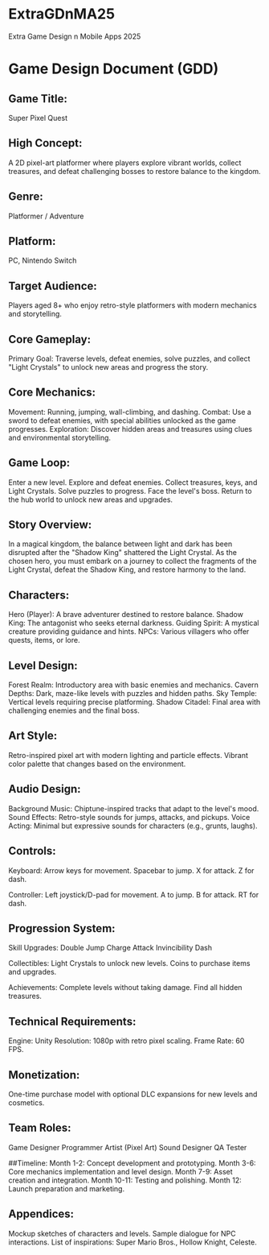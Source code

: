 # ExtraGDnMA25
Extra Game Design n Mobile Apps 2025 



# Game Design Document (GDD)

## Game Title:
  Super Pixel Quest

## High Concept:
  A 2D pixel-art platformer where players explore vibrant worlds, collect treasures, and defeat challenging bosses to restore balance to the kingdom.

## Genre:
  Platformer / Adventure

## Platform:
  PC, Nintendo Switch

## Target Audience:
  Players aged 8+ who enjoy retro-style platformers with modern mechanics and storytelling.

## Core Gameplay:
  Primary Goal: Traverse levels, defeat enemies, solve puzzles, and collect "Light Crystals" to unlock new areas and progress the story.

## Core Mechanics:
  Movement: Running, jumping, wall-climbing, and dashing.
  Combat: Use a sword to defeat enemies, with special abilities unlocked as the game progresses.
  Exploration: Discover hidden areas and treasures using clues and environmental storytelling.

## Game Loop:
  Enter a new level.
  Explore and defeat enemies.
  Collect treasures, keys, and Light Crystals.
  Solve puzzles to progress.
  Face the level's boss.
  Return to the hub world to unlock new areas and upgrades.

## Story Overview:
  In a magical kingdom, the balance between light and dark has been disrupted after the "Shadow King" shattered the Light Crystal. As the chosen hero, you must embark on a journey to collect the fragments of the Light Crystal, defeat the Shadow King, and restore harmony to the land.

## Characters:
  Hero (Player): A brave adventurer destined to restore balance.
  Shadow King: The antagonist who seeks eternal darkness.
  Guiding Spirit: A mystical creature providing guidance and hints.
  NPCs: Various villagers who offer quests, items, or lore.

## Level Design:
  Forest Realm: Introductory area with basic enemies and mechanics.
  Cavern Depths: Dark, maze-like levels with puzzles and hidden paths.
  Sky Temple: Vertical levels requiring precise platforming.
  Shadow Citadel: Final area with challenging enemies and the final boss.

## Art Style:
  Retro-inspired pixel art with modern lighting and particle effects.
  Vibrant color palette that changes based on the environment.

## Audio Design:
  Background Music: Chiptune-inspired tracks that adapt to the level's mood.
  Sound Effects: Retro-style sounds for jumps, attacks, and pickups.
  Voice Acting: Minimal but expressive sounds for characters (e.g., grunts, laughs).

## Controls:
  Keyboard: Arrow keys for movement.
  Spacebar to jump.
  X for attack.
  Z for dash.
 
  Controller: Left joystick/D-pad for movement.
  A to jump.
  B for attack.
  RT for dash.

## Progression System:
  Skill Upgrades:
  Double Jump
  Charge Attack
  Invincibility Dash
  
  Collectibles:
  Light Crystals to unlock new levels.
  Coins to purchase items and upgrades.
  
  Achievements:
  Complete levels without taking damage.
  Find all hidden treasures.
  
## Technical Requirements:
  Engine: Unity
  Resolution: 1080p with retro pixel scaling.
  Frame Rate: 60 FPS.

## Monetization:
  One-time purchase model with optional DLC expansions for new levels and cosmetics.

## Team Roles:
  Game Designer
  Programmer
  Artist (Pixel Art)
  Sound Designer
  QA Tester

##Timeline:
  Month 1-2: Concept development and prototyping.
  Month 3-6: Core mechanics implementation and level design.
  Month 7-9: Asset creation and integration.
  Month 10-11: Testing and polishing.
  Month 12: Launch preparation and marketing.

## Appendices:
  Mockup sketches of characters and levels.
  Sample dialogue for NPC interactions.
  List of inspirations: Super Mario Bros., Hollow Knight, Celeste.
  
